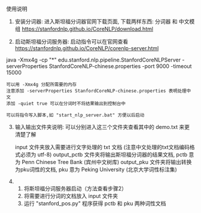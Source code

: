 使用说明

1. 安装分词器: 进入斯坦福分词器官网下载页面, 下载两样东西: 分词器 和 中文模组
	https://stanfordnlp.github.io/CoreNLP/download.html

2. 启动斯坦福分词服务器: 启动指令可以在官网查看
	https://stanfordnlp.github.io/CoreNLP/corenlp-server.html

java -Xmx4g -cp "*" edu.stanford.nlp.pipeline.StanfordCoreNLPServer -serverProperties StanfordCoreNLP-chinese.properties -port 9000 -timeout 15000
	
	可以用 -Xmx4g 分配所需要的内存
	注意添加 -serverProperties StanfordCoreNLP-chinese.properties 表明处理中文
	添加 -quiet true 可以在分词时不将结果输出到控制台中

	可以将指令写入脚本,如 "start_nlp_server.bat" 方便以后启动
 
3. 输入输出文件夹说明: 可以分别进入这三个文件夹查看其中的 demo.txt 来更清楚了解

	input 文件夹放入需要进行文字处理的 txt 文档 (注意中文处理的txt文档编码格式必须为 utf-8)
	output_pctb 文件夹将输出斯坦福分词器的结果文档, pctb 意为 Penn Chinese Tree Bank (宾州中文树库)
	output_pku 文件夹将输出转换为pku词性的文档, pku 意为 Peking University (北京大学词性标注集)
    
4.  
    1. 将斯坦福分词服务器启动（方法查看步骤2）
    2. 将需要进行分词的文档放入 input 文件夹
    3. 运行 "stanford_pos.py" 程序获得 pctb 和 pku 两种词性文档

